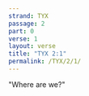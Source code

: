 ```yaml
---
strand: TYX
passage: 2
part: 0
verse: 1
layout: verse
title: "TYX 2:1"
permalink: /TYX/2/1/
---
```

"Where are we?"
